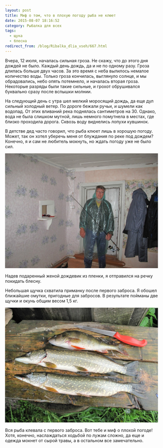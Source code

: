 ```yaml
---
layout: post
title: Миф о том, что в плохую погоду рыба не клюет
date: 2015-08-07 18:16:52
category: Рыбалка для всех
tags:
  - щука
  - блесна
redirect_from: /blog/Ribalka_dlia_vseh/667.html
---
```

Вчера, 12 июля, началась сильная гроза. Не скажу, что до этого дня
дождей не было. Каждый день дождь, да и не по одному разу. Гроза длилась
больше двух часов. За это время с неба вылилось немалое количество воды.
Только гроза кончилась, выглянуло солнце, и мы обрадовались, небо опять
потемнело, и началась вторая гроза. Некоторые разряды были такие
сильные, и грохот обрушивался буквально сразу после вспышки молнии.

На следующий день с утра шел мелкий моросящий дождь, да еще дул сильный
холодный ветер. По дороге бежали ручьи, и шумели как водопад. От этих
вливаний река поднялась сантиметров на 30. Однако, вода не была слишком
мутной, лишь немного помутнела в местах, где близко проходила дорога.
Сквозь воду виднелись лопухи кувшинок.

В детстве дед часто говорил, что рыба клюет лишь в хорошую погоду.
Может, так он хотел уберечь меня от блуждания по реке под дождем?
Конечно, я и сам не любитель мокнуть, но ждать погоду уже не было сил.

![](/uploads/15506/13906080.55/0_a2406_97c75a83_XXL.jpg)

Надев подаренный женой дождевик из пленки, я отправился на речку
покидать блесну.

Небольшая щучка схватила приманку после первого заброса. Я обошел
ближайшие омутки, пригодные для забросов. В результате пойманы две щучки
и окунь общим весом 1,5 кг.

![](/uploads/11/13906080.55/0_a2407_1be797ff_XXL.jpg)

Вся рыба клевала с первого заброса. Вот тебе и миф о плохой погоде!
Хотя, конечно, наслаждаться ходьбой по лужам сложно, да еще и одежда
мокнет от сырой травы, а в остальном все замечательно.
